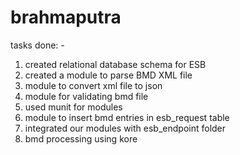 # brahmaputra

tasks done: -

1) created relational database schema for ESB
2) created a module to parse BMD XML file
3) module to convert  xml file to json
4) module for validating bmd file
5) used munit for modules
6) module to insert bmd entries in esb_request table  
7) integrated our modules with esb_endpoint folder
8) bmd processing using kore
